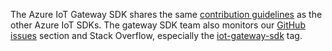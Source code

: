 The Azure IoT Gateway SDK shares the same [contribution guidelines](https://github.com/Azure/azure-iot-sdks/blob/master/CONTRIBUTING.md) as
the other Azure IoT SDKs. The gateway SDK team also monitors our [GitHub issues](https://github.com/Azure/azure-iot-gateway-sdk/issues)
section and Stack Overflow, especially the [iot-gateway-sdk](http://stackoverflow.com/questions/tagged/iot-gateway-sdk) tag. 
